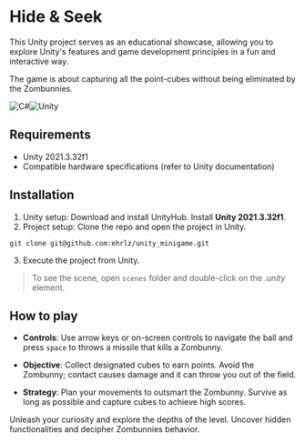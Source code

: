 # Hide & Seek
This Unity project serves as an educational showcase, allowing you to explore Unity's features and game development principles in a fun and interactive way.

The game is about capturing all the point-cubes without being eliminated by the Zombunnies.

![C#](https://img.shields.io/badge/c%23-%23239120.svg?style=for-the-badge&logo=csharp&logoColor=white)![Unity](https://img.shields.io/badge/unity-%23000000.svg?style=for-the-badge&logo=unity&logoColor=white)

## Requirements
- Unity 2021.3.32f1
- Compatible hardware specifications (refer to Unity documentation)

## Installation
1. Unity setup: Download and install UnityHub. Install **Unity 2021.3.32f1**.
2. Project setup: Clone the repo and open the project in Unity.
```
git clone git@github.com:ehrlz/unity_minigame.git
```
3. Execute the project from Unity.

> To see the scene, open `scenes` folder and double-click on the *.unity* element.

## How to play
- **Controls**:
Use arrow keys or on-screen controls to navigate the ball and press `space` to throws a missile that kills a Zombunny.

- **Objective**:
Collect designated cubes to earn points.
Avoid the Zombunny; contact causes damage and it can throw you out of the field.

- **Strategy**:
Plan your movements to outsmart the Zombunny.
Survive as long as possible and capture cubes to achieve high scores.

Unleash your curiosity and explore the depths of the level. Uncover hidden functionalities and decipher Zombunnies behavior.